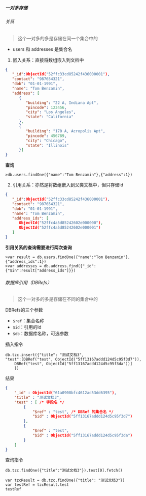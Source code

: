 ##### 一对多存储

###### 关系

> 这个一对多的多是存储在同一个集合中的

- users 和 addresses 是集合名

1. 嵌入关系：直接将数组嵌入到文档中

```json
{
   "_id":ObjectId("52ffc33cd85242f436000001"),
   "contact": "987654321",
   "dob": "01-01-1991",
   "name": "Tom Benzamin",
   "address": [
      {
         "building": "22 A, Indiana Apt",
         "pincode": 123456,
         "city": "Los Angeles",
         "state": "California"
      },
      {
         "building": "170 A, Acropolis Apt",
         "pincode": 456789,
         "city": "Chicago",
         "state": "Illinois"
      }]
} 
```

**查询**

```shell
>db.users.findOne({"name":"Tom Benzamin"},{"address":1})
```

2. 引用关系：亦然是将数组嵌入到父类文档中，但只存储Id

```json
{
   "_id":ObjectId("52ffc33cd85242f436000001"),
   "contact": "987654321",
   "dob": "01-01-1991",
   "name": "Tom Benzamin",
   "address_ids": [
      ObjectId("52ffc4a5d85242602e000000"),
      ObjectId("52ffc4a5d85242602e000001")
   ]
}
```

**引用关系的查询需要进行两次查询**

```shell
>var result = db.users.findOne({"name":"Tom Benzamin"},{"address_ids":1})
>var addresses = db.address.find({"_id":{"$in":result["address_ids"]}})
```

###### 数据库引用（DBRefs）

> 这个一对多的多是存储在不同的集合中的

DBRefs的三个参数

- `$ref`：集合名称
- `$id`：引用的Id
- `$db`：数据库名称，可选参数

插入指令

```shell
db.tzc.insert({"title": "测试文档3", 
"test":[DBRef("test", ObjectId("5ff13167addd124d5c95f3d7")), 
    DBRef("test", ObjectId("5ff13167addd124d5c95f3da"))]
    })
```

结果

```json
{
    "_id" : ObjectId("61a0908bfc4612ad53dd6395"),
    "title" : "测试文档3",
    "test" : [ /* 字段名 */
        {
            "$ref" : "test", /* DBRef 的集合名 */
            "$id" : ObjectId("5ff13167addd124d5c95f3d7")
        }, 
        {
            "$ref" : "test",
            "$id" : ObjectId("5ff13167addd124d5c95f3da")
        }
    ]
}
```

查询指令

```xhell
db.tzc.findOne({"title":"测试文档3"}).test[0].fetch()

var tzcResult = db.tzc.findOne({"title": "测试文档3"})
var testRef = tzcResult.test
testRef
```
